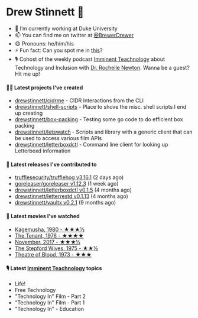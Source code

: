 
# Drew Stinnett 👋

- 🔭 I’m currently working at Duke University
- 📫 You can find me on twitter at [@BrewerDrewer](https://twitter.com/BrewerDrewer)
- 😄 Pronouns: he/him/his
- ⚡ Fun fact: Can you spot me in [this](https://www.youtube.com/watch?v=oL9WnB0qHBA)?
- 🎙 Cohost of the weekly podcast [Imminent Teachnology](https://podcast.imminentteachnology.com/) about Technology and Inclusion with [Dr. Rochelle Newton](https://www.linkedin.com/in/drrochellenewton/). Wanna be a guest? Hit me up!

#### 👨‍💻 Latest projects I've created
- [drewstinnett/cidrme](https://github.com/drewstinnett/cidrme) - CIDR Interactions from the CLI
- [drewstinnett/shell-scripts](https://github.com/drewstinnett/shell-scripts) - Place to shove the misc. shell scripts I end up creating
- [drewstinnett/box-packing](https://github.com/drewstinnett/box-packing) - Testing some go code to do efficient box packing
- [drewstinnett/letswatch](https://github.com/drewstinnett/letswatch) - Scripts and library with a generic client that can be used to access various film APIs
- [drewstinnett/letterboxdctl](https://github.com/drewstinnett/letterboxdctl) - Command line client for looking up Letterboxd information

#### 🚀 Latest releases I've contributed to
- [trufflesecurity/trufflehog v3.16.1](https://github.com/trufflesecurity/trufflehog/releases/tag/v3.16.1) (2 days ago)
- [goreleaser/goreleaser v1.12.3](https://github.com/goreleaser/goreleaser/releases/tag/v1.12.3) (1 week ago)
- [drewstinnett/letterboxdctl v0.1.5](https://github.com/drewstinnett/letterboxdctl/releases/tag/v0.1.5) (4 months ago)
- [drewstinnett/letterrestd v0.1.13](https://github.com/drewstinnett/letterrestd/releases/tag/v0.1.13) (4 months ago)
- [drewstinnett/vaultx v0.2.1](https://github.com/drewstinnett/vaultx/releases/tag/v0.2.1) (9 months ago)

#### 🍿 Latest movies I've watched
- [Kagemusha, 1980 - ★★★½](https://letterboxd.com/mondodrew/film/kagemusha/)
- [The Tenant, 1976 - ★★★★](https://letterboxd.com/mondodrew/film/the-tenant/)
- [November, 2017 - ★★★½](https://letterboxd.com/mondodrew/film/november-2017/)
- [The Stepford Wives, 1975 - ★★½](https://letterboxd.com/mondodrew/film/the-stepford-wives/)
- [Theatre of Blood, 1973 - ★★★](https://letterboxd.com/mondodrew/film/theatre-of-blood/)

#### 🎙 Latest [Imminent Teachnology](https://podcast.imminentteachnology.com/) topics
- Life!
- Free Technology
- &#34;Technology In&#34; Film - Part 2
- &#34;Technology In&#34; Film - Part 1
- &#34;Technology In&#34; - Education

